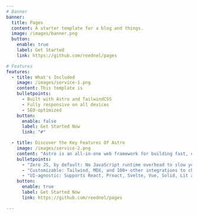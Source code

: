```yaml
---
# Banner
banner:
  title: Pages
  content: A starter template for a blog and things.
  image: /images/banner.png
  button:
    enable: true
    label: Get Started
    link: https://github.com/reednel/pages

# Features
features:
  - title: What's Included
    image: /images/service-1.png
    content: This template is
    bulletpoints:
      - Built with Astro and TailwindCSS
      - Fully responsive on all devices
      - SEO-optimized
    button:
      enable: false
      label: Get Started Now
      link: "#"

  - title: Discover the Key Features Of Astro
    image: /images/service-2.png
    content: "Astro is an all-in-one web framework for building fast, content-focused websites. It offers a range of exciting features for developers and website creators. Some of the key features are:"
    bulletpoints:
      - "Zero JS, by default: No JavaScript runtime overhead to slow you down."
      - "Customizable: Tailwind, MDX, and 100+ other integrations to choose from."
      - "UI-agnostic: Supports React, Preact, Svelte, Vue, Solid, Lit and more."
    button:
      enable: true
      label: Get Started Now
      link: https://github.com/reednel/pages

---
```

